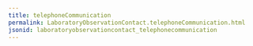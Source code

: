 ```yaml
---
title: telephoneCommunication
permalink: LaboratoryObservationContact.telephoneCommunication.html
jsonid: laboratoryobservationcontact_telephonecommunication
---
```


